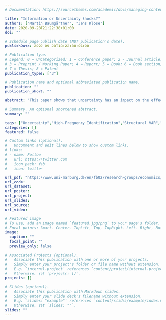```yaml
---
# Documentation: https://sourcethemes.com/academic/docs/managing-content/

title: "Information or Uncertainty Shocks?"
authors: ["Martin Baumgärtner", "Jens Klose"]
date: 2020-09-28T21:22:38+01:00
doi: ""

# Schedule page publish date (NOT publication's date).
publishDate: 2020-09-28T18:22:38+01:00

# Publication type.
# Legend: 0 = Uncategorized; 1 = Conference paper; 2 = Journal article;
# 3 = Preprint / Working Paper; 4 = Report; 5 = Book; 6 = Book section;
# 7 = Thesis; 8 = Patent
publication_types: ["3"]

# Publication name and optional abbreviated publication name.
publication: ""
publication_short: ""

abstract: "This paper shows that uncertainty has an impact on the effectiveness of monetary policy shocks. As uncertainty increases, so does the risk that a restrictive forward guidance shock will increase rather than decrease stock prices. This effect can be seen not only in high-frequency variables, but also in VAR models with external instruments. The results suggest that uncertainty is an alternative approach to explain the phenomena previously known as information shock and should therefore receive more attention in monetary policy measures."

# Summary. An optional shortened abstract.
summary: ""

tags: ["Uncertainty","High-Frequency Identification","Structural VAR","ECB"]
categories: []
featured: false

# Custom links (optional).
#   Uncomment and edit lines below to show custom links.
# links:
# - name: Follow
#   url: https://twitter.com
#   icon_pack: fab
#   icon: twitter

url_pdf: "https://www.uni-marburg.de/en/fb02/research-groups/economics/macroeconomics/research/magks-joint-discussion-papers-in-economics/papers/2020-papers/41-2020_baumgaertner.pdf"
url_code:
url_dataset:
url_poster:
url_project:
url_slides:
url_source:
url_video:

# Featured image
# To use, add an image named `featured.jpg/png` to your page's folder. 
# Focal points: Smart, Center, TopLeft, Top, TopRight, Left, Right, BottomLeft, Bottom, BottomRight.
image:
  caption: ""
  focal_point: ""
  preview_only: false

# Associated Projects (optional).
#   Associate this publication with one or more of your projects.
#   Simply enter your project's folder or file name without extension.
#   E.g. `internal-project` references `content/project/internal-project/index.md`.
#   Otherwise, set `projects: []`.
projects: []

# Slides (optional).
#   Associate this publication with Markdown slides.
#   Simply enter your slide deck's filename without extension.
#   E.g. `slides: "example"` references `content/slides/example/index.md`.
#   Otherwise, set `slides: ""`.
slides: ""
---
```

